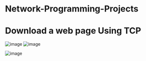 # Network-Programming-Projects
#  Download a web page Using TCP
![image](https://github.com/Moamen189/Network-Programming-Projects/assets/79394414/951ccfc1-ca9b-473e-ab7c-a720edee3451)
![image](https://github.com/Moamen189/Network-Programming-Projects/assets/79394414/587c95e2-a59a-4105-a0b9-d4b5526c7481)

![image](https://github.com/Moamen189/Network-Programming-Projects/assets/79394414/44c30df9-0511-46e2-9d77-794c86e24a27)

